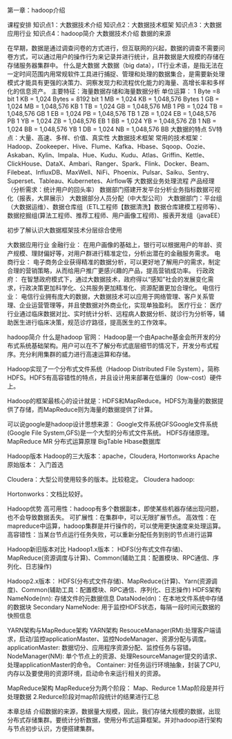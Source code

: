 第一章：hadoop介绍

课程安排
知识点1：大数据技术介绍
知识点2：大数据技术框架
知识点3：大数据应用行业
知识点4：hadoop简介
大数据技术介绍
数据的来源





在早期，数据是通过调查问卷的方式进行，但互联网的兴起，数据的调查不需要问卷方式，可以通过用户的操作行为来记录并进行统计，且并数据是大规模的存储在存储服务器集群中。
什么是大数据
大数据（big data），IT行业术语，是指无法在一定时间范围内用常规软件工具进行捕捉、管理和处理的数据集合，是需要新处理模式才能具有更强的决策力、洞察发现力和流程优化能力的海量、高增长率和多样化的信息资产。
主要特征：海量数据存储和海量数据分析
单位运算：
1 Byte =8 bit
1 KB = 1,024 Bytes = 8192 bit
1 MB = 1,024 KB = 1,048,576 Bytes
1 GB = 1,024 MB = 1,048,576 KB
1 TB = 1,024 GB = 1,048,576 MB
1 PB = 1,024 TB = 1,048,576 GB
1 EB = 1,024 PB = 1,048,576 TB
1 ZB = 1,024 EB = 1,048,576 PB
1 YB = 1,024 ZB = 1,048,576 EB
1 BB = 1,024 YB = 1,048,576 ZB
1 NB = 1,024 BB = 1,048,576 YB
1 DB = 1,024 NB = 1,048,576 BB
大数据的特点
5V特点：大量、高速、多样、价值、真实性
大数据技术框架
常用的技术框架：
Hadoop、Zookeeper、Hive、Flume、Kafka、Hbase、Sqoop、Oozie、Askaban、Kylin、Impala、Hue、Kudu、Kudu、Atlas、Griffin、Kettle、ClickHouse、DataX、Ambari、Ranger、Spark、Flink、Docker、Beam、Filebeat、InfluxDB、MaxWell、NiFi、Phoenix、Pulsar、Saiku、Sentry、Superset、Tableau、Kubernetes、Airflow等
大数据业务处理流程
产品经理（分析需求：统计用户的回头率） 数据部门搭建开发平台分析业务指标数据可视化（报表，大屏展示）
大数据部分人员分配（中大型公司）
大数据部门：平台组（大数据运维）、数据仓库组（ETL工程师【数据清洗】数据仓库建模工程师等）、数据挖掘组(算法工程师、推荐工程师、用户画像工程师)、报表开发组（javaEE）

初步了解认识大数据框架技术分层综合使用

大数据应用行业
金融行业：
        在用户画像的基础上，银行可以根据用户的年龄、资产规模、理财偏好等，对用户群进行精准定位，分析出潜在的金融服务需求。
电商行业：
        电子商务企业获得精准的数据分析，可以更好地了解用户的需求，制定合理的营销策略，从而给用户推广更感兴趣的产品，提高营销成功率。
行政政府：
       在智慧政府模式下，通过大数据技术，政府得以“感知”社会的发展变化需求，行政决策更加科学化、公共服务更加精准化、资源配置更加合理化。
电信行业：
      电信行业拥有庞大的数据，大数据技术可以应用于网络管理、客户关系管理、企业运营管理等，并且使数据对外商业化，实现单独盈利。
医疗行业：
        医疗行业通过临床数据对比、实时统计分析、远程病人数据分析、就诊行为分析等，辅助医生进行临床决策，规范诊疗路径，提高医生的工作效率。

hadoop简介
什么是hadoop
官网：
Hadoop是一个由Apache基金会所开发的分布式系统基础架构。用户可以在不了解分布式底层细节的情况下，开发分布式程序。充分利用集群的威力进行高速运算和存储。

Hadoop实现了一个分布式文件系统（Hadoop Distributed File System），简称HDFS。HDFS有高容错性的特点，并且设计用来部署在低廉的（low-cost）硬件上。

Hadoop的框架最核心的设计就是：HDFS和MapReduce。HDFS为海量的数据提供了存储，而MapReduce则为海量的数据提供了计算。

可以说google是hadoop设计思想来源：
Google文件系统GFSGoogle文件系统(Google File System,GFS)是一个大型的分布式文件系统。 HDFS存储原理。
MapReduce  MR 分布式运算原理
BigTable  Hbase数据库


Hadoop版本
Hadoop的三大版本：apache，Cloudera, Hortonworks
Apache 原始版本： 入门首选


Cloudera：大型公司使用较多的版本。比较稳定。
Cloudera hadoop: 

Hortonworks：文档比较好。


Hadoop优势
高可用性：hadoop有多个数据副本，即使某些机器存储出现问题，也不会导致数据丢失。
可扩展性：在集群中，可以无限扩展节点。
高效性：在mapreduce中运算，hadoop集群是并行操作的，可以使用更快速度来处理运算。
高容错性：当某台节点运行任务失败，可以重新分配任务到别的节点进行运算

Hadoop新旧版本对比
Hadoop1.x版本： 
HDFS(分布式文件存储)、MapReduce(资源调度与计算)、Common(辅助工具：配置模块、RPC通信、序列化、日志操作)

Hadoop2.x版本：
HDFS(分布式文件存储)、MapReduce(计算)、Yarn(资源调度)、Common(辅助工具：配置模块、RPC通信、序列化、日志操作)
HDFS架构
NameNode(nn): 存储文件的元数据信息
DataNode(dn)：在本地文件系统中存储的数据块
Secondary NameNode: 用于监控HDFS状态，每隔一段时间元数据的快照信息

YARN架构与MapReduce架构
YARN架构
ResouceManager(RM):处理客户端请求，启动/监控applicationMaster、监控NodeManager、资源分配与调度。
applicationMaster: 数据切分、应用程序资源分配、监控任务与容错。
NodeManager(NM): 单个节点上的资源、处理ResourceManager提交的请求、处理applicationMaster的命令。
Container: 对任务运行环境抽象，封装了CPU,内存以及要使用的资源环境，启动命令来运行相关的资源。

MapReduce架构
MapReduce分为两个阶段： Map、Redurce
1.Map阶段是并行处理数据
2.Redurce阶段对map阶段统计的结果进行汇总

本章总结
介绍数据的来源，数据量大规模，因此，我们存储大规模的数据，出现分布式存储集群。要统计分析数据，使用分布式运算框架。并对hadoop进行架构与节点初步认识，方便搭建集群。




